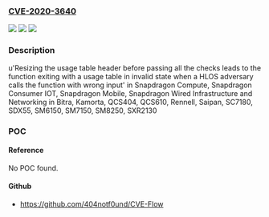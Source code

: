 ### [CVE-2020-3640](https://cve.mitre.org/cgi-bin/cvename.cgi?name=CVE-2020-3640)
![](https://img.shields.io/static/v1?label=Product&message=Snapdragon%20Compute%2C%20Snapdragon%20Consumer%20IOT%2C%20Snapdragon%20Mobile%2C%20Snapdragon%20Wired%20Infrastructure%20and%20Networking&color=blue)
![](https://img.shields.io/static/v1?label=Version&message=n%2Fa&color=blue)
![](https://img.shields.io/static/v1?label=Vulnerability&message=Incorrect%20Calculation%20of%20Buffer%20Size%20in%20Content%20Protection&color=brighgreen)

### Description

u'Resizing the usage table header before passing all the checks leads to the function exiting with a usage table in invalid state when a HLOS adversary calls the function with wrong input' in Snapdragon Compute, Snapdragon Consumer IOT, Snapdragon Mobile, Snapdragon Wired Infrastructure and Networking in Bitra, Kamorta, QCS404, QCS610, Rennell, Saipan, SC7180, SDX55, SM6150, SM7150, SM8250, SXR2130

### POC

#### Reference
No POC found.

#### Github
- https://github.com/404notf0und/CVE-Flow

